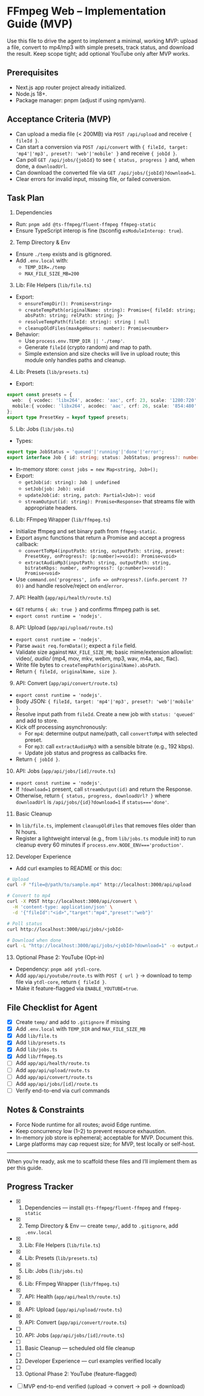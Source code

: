 # FFmpeg Web – Implementation Guide (MVP)

Use this file to drive the agent to implement a minimal, working MVP: upload a file, convert to mp4/mp3 with simple presets, track status, and download the result. Keep scope tight; add optional YouTube only after MVP works.

## Prerequisites
- Next.js app router project already initialized.
- Node.js 18+.
- Package manager: pnpm (adjust if using npm/yarn).

## Acceptance Criteria (MVP)
- Can upload a media file (< 200MB) via `POST /api/upload` and receive `{ fileId }`.
- Can start a conversion via `POST /api/convert` with `{ fileId, target: 'mp4'|'mp3', preset?: 'web'|'mobile' }` and receive `{ jobId }`.
- Can poll `GET /api/jobs/{jobId}` to see `{ status, progress }` and, when done, a `downloadUrl`.
- Can download the converted file via `GET /api/jobs/{jobId}?download=1`.
- Clear errors for invalid input, missing file, or failed conversion.

## Task Plan

1) Dependencies
- Run: `pnpm add @ts-ffmpeg/fluent-ffmpeg ffmpeg-static`
- Ensure TypeScript interop is fine (tsconfig `esModuleInterop: true`).

2) Temp Directory & Env
- Ensure `./temp` exists and is gitignored.
- Add `.env.local` with:
  - `TEMP_DIR=./temp`
  - `MAX_FILE_SIZE_MB=200`

3) Lib: File Helpers (`lib/file.ts`)
- Export:
  - `ensureTempDir(): Promise<string>`
  - `createTempPath(originalName: string): Promise<{ fileId: string; absPath: string; relPath: string; }>`
  - `resolveTempPath(fileId: string): string | null`
  - `cleanupOldFiles(maxAgeHours: number): Promise<number>`
- Behavior:
  - Use `process.env.TEMP_DIR || './temp'`.
  - Generate `fileId` (crypto random) and map to path.
  - Simple extension and size checks will live in upload route; this module only handles paths and cleanup.

4) Lib: Presets (`lib/presets.ts`)
- Export:
```ts
export const presets = {
  web:  { vcodec: 'libx264', acodec: 'aac', crf: 23, scale: '1280:720' },
  mobile:{ vcodec: 'libx264', acodec: 'aac', crf: 26, scale: '854:480' }
};
export type PresetKey = keyof typeof presets;
```

5) Lib: Jobs (`lib/jobs.ts`)
- Types:
```ts
export type JobStatus = 'queued'|'running'|'done'|'error';
export interface Job { id: string; status: JobStatus; progress?: number; inputPath: string; outputPath?: string; error?: string; target: 'mp4'|'mp3'; preset?: 'web'|'mobile'; }
```
- In-memory store: `const jobs = new Map<string, Job>();`
- Export:
  - `getJob(id: string): Job | undefined`
  - `setJob(job: Job): void`
  - `updateJob(id: string, patch: Partial<Job>): void`
  - `streamOutput(id: string): Promise<Response>` that streams file with appropriate headers.

6) Lib: FFmpeg Wrapper (`lib/ffmpeg.ts`)
- Initialize ffmpeg and set binary path from `ffmpeg-static`.
- Export async functions that return a Promise and accept a progress callback:
  - `convertToMp4(inputPath: string, outputPath: string, preset: PresetKey, onProgress?: (p:number)=>void): Promise<void>`
  - `extractAudioMp3(inputPath: string, outputPath: string, bitrateKbps: number, onProgress?: (p:number)=>void): Promise<void>`
- Use `command.on('progress', info => onProgress?.(info.percent ?? 0))` and handle resolve/reject on `end`/`error`.

7) API: Health (`app/api/health/route.ts`)
- `GET` returns `{ ok: true }` and confirms ffmpeg path is set.
- `export const runtime = 'nodejs'`.

8) API: Upload (`app/api/upload/route.ts`)
- `export const runtime = 'nodejs'`.
- Parse `await req.formData()`; expect a `file` field.
- Validate size against `MAX_FILE_SIZE_MB`; basic mime/extension allowlist: video/*, audio/* (mp4, mov, mkv, webm, mp3, wav, m4a, aac, flac).
- Write file bytes to `createTempPath(originalName).absPath`.
- Return `{ fileId, originalName, size }`.

9) API: Convert (`app/api/convert/route.ts`)
- `export const runtime = 'nodejs'`.
- Body JSON: `{ fileId, target: 'mp4'|'mp3', preset?: 'web'|'mobile' }`.
- Resolve input path from `fileId`. Create a new job with `status: 'queued'` and add to store.
- Kick off processing asynchronously:
  - For `mp4`: determine output name/path, call `convertToMp4` with selected preset.
  - For `mp3`: call `extractAudioMp3` with a sensible bitrate (e.g., 192 kbps).
  - Update job status and progress as callbacks fire.
- Return `{ jobId }`.

10) API: Jobs (`app/api/jobs/[id]/route.ts`)
- `export const runtime = 'nodejs'`.
- If `?download=1` present, call `streamOutput(id)` and return the Response.
- Otherwise, return `{ status, progress, downloadUrl? }` where `downloadUrl` is `/api/jobs/{id}?download=1` if `status==='done'`.

11) Basic Cleanup
- In `lib/file.ts`, implement `cleanupOldFiles` that removes files older than N hours.
- Register a lightweight interval (e.g., from `lib/jobs.ts` module init) to run cleanup every 60 minutes if `process.env.NODE_ENV==='production'`.

12) Developer Experience
- Add curl examples to README or this doc:
```bash
# Upload
curl -F "file=@/path/to/sample.mp4" http://localhost:3000/api/upload

# Convert to mp4
curl -X POST http://localhost:3000/api/convert \
  -H 'content-type: application/json' \
  -d '{"fileId":"<id>","target":"mp4","preset":"web"}'

# Poll status
curl http://localhost:3000/api/jobs/<jobId>

# Download when done
curl -L "http://localhost:3000/api/jobs/<jobId>?download=1" -o output.mp4
```

13) Optional Phase 2: YouTube (Opt-in)
- Dependency: `pnpm add ytdl-core`.
- Add `app/api/youtube/route.ts` with `POST { url }` → download to temp file via `ytdl-core`, return `{ fileId }`.
- Make it feature-flagged via `ENABLE_YOUTUBE=true`.

## File Checklist for Agent
- [x] Create `temp/` and add to `.gitignore` if missing
- [x] Add `.env.local` with `TEMP_DIR` and `MAX_FILE_SIZE_MB`
- [x] Add `lib/file.ts`
- [x] Add `lib/presets.ts`
- [x] Add `lib/jobs.ts`
- [x] Add `lib/ffmpeg.ts`
- [ ] Add `app/api/health/route.ts`
- [ ] Add `app/api/upload/route.ts`
- [ ] Add `app/api/convert/route.ts`
- [ ] Add `app/api/jobs/[id]/route.ts`
- [ ] Verify end-to-end via curl commands

## Notes & Constraints
- Force Node runtime for all routes; avoid Edge runtime.
- Keep concurrency low (1–2) to prevent resource exhaustion.
- In-memory job store is ephemeral; acceptable for MVP. Document this.
- Large platforms may cap request size; for MVP, test locally or self-host.

---

When you’re ready, ask me to scaffold these files and I’ll implement them as per this guide.

## Progress Tracker
- [x] 1) Dependencies — install `@ts-ffmpeg/fluent-ffmpeg` and `ffmpeg-static`
- [x] 2) Temp Directory & Env — create `temp/`, add to `.gitignore`, add `.env.local`
- [x] 3) Lib: File Helpers (`lib/file.ts`)
- [x] 4) Lib: Presets (`lib/presets.ts`)
- [x] 5) Lib: Jobs (`lib/jobs.ts`)
- [x] 6) Lib: FFmpeg Wrapper (`lib/ffmpeg.ts`)
- [x] 7) API: Health (`app/api/health/route.ts`)
- [x] 8) API: Upload (`app/api/upload/route.ts`)
- [x] 9) API: Convert (`app/api/convert/route.ts`)
- [ ] 10) API: Jobs (`app/api/jobs/[id]/route.ts`)
- [ ] 11) Basic Cleanup — scheduled old file cleanup
- [ ] 12) Developer Experience — curl examples verified locally
- [ ] 13) Optional Phase 2: YouTube (feature-flagged)

- [ ] MVP end-to-end verified (upload → convert → poll → download)
